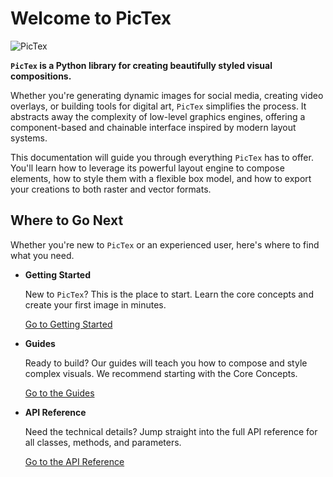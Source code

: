 # Welcome to PicTex

![PicTex](https://res.cloudinary.com/dlvnbnb9v/image/upload/v1753831765/readme-1_vqnohh.png)

**`PicTex` is a Python library for creating beautifully styled visual compositions.**

Whether you're generating dynamic images for social media, creating video overlays, or building tools for digital art, `PicTex` simplifies the process. It abstracts away the complexity of low-level graphics engines, offering a component-based and chainable interface inspired by modern layout systems.

This documentation will guide you through everything `PicTex` has to offer. You'll learn how to leverage its powerful layout engine to compose elements, how to style them with a flexible box model, and how to export your creations to both raster and vector formats.

## Where to Go Next

Whether you're new to `PicTex` or an experienced user, here's where to find what you need.

-   __Getting Started__

    New to `PicTex`? This is the place to start. Learn the core concepts and create your first image in minutes.

    [Go to Getting Started](./getting_started.md)

-   __Guides__
    
    Ready to build? Our guides will teach you how to compose and style complex visuals. We recommend starting with the Core Concepts.

    [Go to the Guides](./core_concepts.md)

-   __API Reference__

    Need the technical details? Jump straight into the full API reference for all classes, methods, and parameters.

    [Go to the API Reference](./api/builders/canvas.md)
